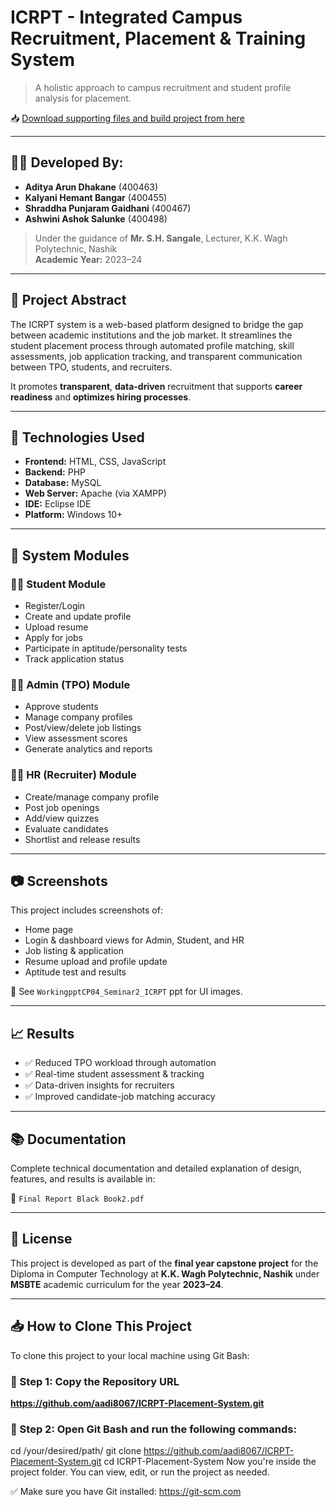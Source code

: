 # ICRPT - Integrated Campus Recruitment, Placement & Training System

> A holistic approach to campus recruitment and student profile analysis for placement.

📥 [Download supporting files and build project from here](https://drive.google.com/drive/folders/1PN6_R3LWkOsUM34aaUsIbKl0sHXoYpBb?usp=sharing)

---

## 👨‍💻 Developed By:

- **Aditya Arun Dhakane** (400463)
- **Kalyani Hemant Bangar** (400455)
- **Shraddha Punjaram Gaidhani** (400467)
- **Ashwini Ashok Salunke** (400498)

> Under the guidance of **Mr. S.H. Sangale**, Lecturer, K.K. Wagh Polytechnic, Nashik  
> **Academic Year:** 2023–24

---

## 🧠 Project Abstract

The ICRPT system is a web-based platform designed to bridge the gap between academic institutions and the job market. It streamlines the student placement process through automated profile matching, skill assessments, job application tracking, and transparent communication between TPO, students, and recruiters.

It promotes **transparent**, **data-driven** recruitment that supports **career readiness** and **optimizes hiring processes**.

---

## 🔧 Technologies Used

- **Frontend:** HTML, CSS, JavaScript  
- **Backend:** PHP  
- **Database:** MySQL  
- **Web Server:** Apache (via XAMPP)  
- **IDE:** Eclipse IDE  
- **Platform:** Windows 10+

---

## 🧩 System Modules

### 👩‍🎓 Student Module
- Register/Login
- Create and update profile
- Upload resume
- Apply for jobs
- Participate in aptitude/personality tests
- Track application status

### 🧑‍🏫 Admin (TPO) Module
- Approve students
- Manage company profiles
- Post/view/delete job listings
- View assessment scores
- Generate analytics and reports

### 🧑‍💼 HR (Recruiter) Module
- Create/manage company profile
- Post job openings
- Add/view quizzes
- Evaluate candidates
- Shortlist and release results

---

## 📷 Screenshots

This project includes screenshots of:
- Home page
- Login & dashboard views for Admin, Student, and HR
- Job listing & application
- Resume upload and profile update
- Aptitude test and results

📁 See `WorkingpptCP04_Seminar2_ICRPT` ppt for UI images.

---

## 📈 Results

- ✅ Reduced TPO workload through automation  
- ✅ Real-time student assessment & tracking  
- ✅ Data-driven insights for recruiters  
- ✅ Improved candidate-job matching accuracy  

---

## 📚 Documentation

Complete technical documentation and detailed explanation of design, features, and results is available in:

📄 `Final Report Black Book2.pdf`

---

## 🏁 License

This project is developed as part of the **final year capstone project** for the Diploma in Computer Technology at **K.K. Wagh Polytechnic, Nashik** under **MSBTE** academic curriculum for the year **2023–24**.

---

## 📥 How to Clone This Project

To clone this project to your local machine using Git Bash:

### 🔹 Step 1: Copy the Repository URL
**https://github.com/aadi8067/ICRPT-Placement-System.git**

### 🔹 Step 2: Open Git Bash and run the following commands:

cd /your/desired/path/
git clone https://github.com/aadi8067/ICRPT-Placement-System.git
cd ICRPT-Placement-System
Now you're inside the project folder. You can view, edit, or run the project as needed.

✅ Make sure you have Git installed: https://git-scm.com


